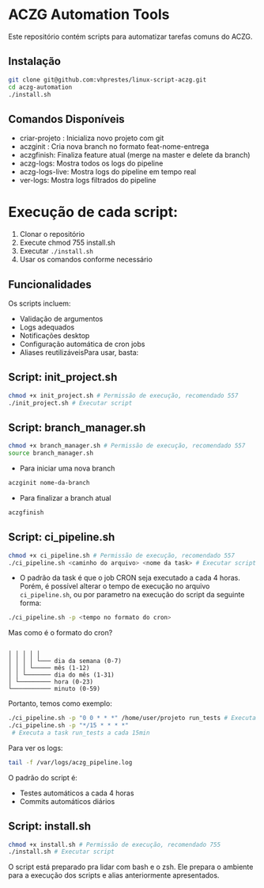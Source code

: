 # ACZG Automation Tools

Este repositório contém scripts para automatizar tarefas comuns do ACZG.

## Instalação

```bash
git clone git@github.com:vhprestes/linux-script-aczg.git
cd aczg-automation
./install.sh
```

## Comandos Disponíveis

- criar-projeto <caminho> <nome>: Inicializa novo projeto com git
- aczginit <nome-entrega>: Cria nova branch no formato feat-nome-entrega
- aczgfinish: Finaliza feature atual (merge na master e delete da branch)
- aczg-logs: Mostra todos os logs do pipeline
- aczg-logs-live: Mostra logs do pipeline em tempo real
- ver-logs: Mostra logs filtrados do pipeline

# Execução de cada script:

1. Clonar o repositório
2. Execute chmod 755 install.sh
3. Executar `./install.sh`
4. Usar os comandos conforme necessário

## Funcionalidades

Os scripts incluem:

- Validação de argumentos
- Logs adequados
- Notificações desktop
- Configuração automática de cron jobs
- Aliases reutilizáveisPara usar, basta:

## Script: init_project.sh

```bash
chmod +x init_project.sh # Permissão de execução, recomendado 557
./init_project.sh # Executar script
```

## Script: branch_manager.sh

```bash
chmod +x branch_manager.sh # Permissão de execução, recomendado 557
source branch_manager.sh
```

- Para iniciar uma nova branch

```bash
aczginit nome-da-branch
```

- Para finalizar a branch atual

```bash
aczgfinish
```

## Script: ci_pipeline.sh

```bash
chmod +x ci_pipeline.sh # Permissão de execução, recomendado 557
./ci_pipeline.sh <caminho do arquivo> <nome da task> # Executar script
```

- O padrão da task é que o job CRON seja executado a cada 4 horas. Porém, é possível alterar o tempo de execução no arquivo `ci_pipeline.sh`, ou por parametro na execução do script da seguinte forma:

```bash
./ci_pipeline.sh -p <tempo no formato do cron>
```

Mas como é o formato do cron?

```tree

│ │ │ │ │
│ │ │ │ └─── dia da semana (0-7)
│ │ │ └───── mês (1-12)
│ │ └─────── dia do mês (1-31)
│ └───────── hora (0-23)
└─────────── minuto (0-59)

```

Portanto, temos como exemplo:

```bash
./ci_pipeline.sh -p "0 0 * * *" /home/user/projeto run_tests # Executa a task run_tests todos os dias às 00:00
./ci_pipeline.sh -p "*/15 * * * *"
 # Executa a task run_tests a cada 15min
```

Para ver os logs:

```bash
tail -f /var/logs/aczg_pipeline.log
```

O padrão do script é:

- Testes automáticos a cada 4 horas
- Commits automáticos diários

## Script: install.sh

```bash
chmod +x install.sh # Permissão de execução, recomendado 755
./install.sh # Executar script
```

O script está preparado pra lidar com bash e o zsh. Ele prepara o ambiente para a execução dos scripts e alias anteriormente apresentados.
